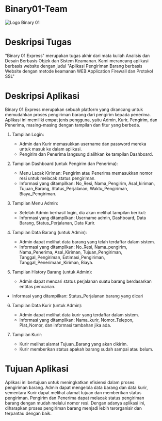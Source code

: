 # Binary01-Team

![Logo Binary 01](https://github.com/Farel-Putra-Albana/Binary01-Team/assets/118239709/a89fb0d7-d0e6-40b1-bba0-8eea0bde7f6e)

# Deskripsi Tugas
"Binary 01 Express" merupakan tugas akhir dari mata kuliah Analisis dan Desain Berbasis Objek dan Sistem Keamanan. Kami merancang aplikasi berbasis website dengan judul  "Aplikasi Pengiriman Barang berbasis Website dengan metode keamanan WEB Application Firewall dan Protokol SSL"

# Deskripsi Aplikasi
Binary 01 Express merupakan sebuah platform yang dirancang untuk memudahkan proses pengiriman barang dari pengirim kepada penerima. Aplikasi ini memiliki empat jenis pengguna, yaitu Admin, Kurir, Pengirim, dan Penerima, masing-masing dengan tampilan dan fitur yang berbeda.

1. Tampilan Login:
    - Admin dan Kurir memasukkan username dan password mereka untuk masuk ke dalam aplikasi.
    - Pengirim dan Penerima langsung dialihkan ke tampilan Dashboard.
      
2. Tampilan Dashboard (untuk Pengirim dan Penerima):
    - Menu Lacak Kiriman: Pengirim atau Penerima memasukkan nomor resi untuk melacak status pengiriman.
    - Informasi yang ditampilkan: No_Resi, Nama_Pengirim, Asal_kiriman, Tujuan_Barang, Status_Perjalanan, Waktu_Pengiriman, Biaya_Pengiriman.

3. Tampilan Menu Admin:
   - Setelah Admin berhasil login, dia akan melihat tampilan berikut:
   - Informasi yang ditampilkan: Username admin, Dashboard, Data Barang, Status_Perjalanan, Data Kurir.
  
4. Tampilan Data Barang (untuk Admin):
   - Admin dapat melihat data barang yang telah terdaftar dalam sistem.
   - Informasi yang ditampilkan: No_Resi, Nama_pengirim, Nama_Penerima,  Asal_Kiriman, Tujuan_Pengiriman, Tanggal_Pengiriman, Estimasi_Pengiriman, Tanggal_Penerimaan_Kiriman, Biaya.
  
5. Tampilan History Barang (untuk Admin):
   - Admin dapat mencari status perjalanan suatu barang berdasarkan entitas pencarian.
  - Informasi yang ditampilkan: Status_Perjalanan barang yang dicari

6. Tampilan Data Kurir (untuk Admin):
   - Admin dapat melihat data kurir yang terdaftar dalam sistem.
   - Informasi yang ditampilkan: Nama_kurir, Nomor_Telepon, Plat_Nomor, dan informasi tambahan jika ada.

7. Tampilan Kurir:
   - Kurir melihat alamat Tujuan_Barang yang akan dikirim.
   - Kurir memberikan status apakah barang sudah sampai atau belum.

# Tujuan Aplikasi
Aplikasi ini bertujuan untuk meningkatkan efisiensi dalam proses pengiriman barang. Admin dapat mengelola data barang dan data kurir, sementara Kurir dapat melihat alamat tujuan dan memberikan status pengiriman. Pengirim dan Penerima dapat melacak status pengiriman barang dengan mudah melalui nomor resi. Dengan adanya aplikasi ini, diharapkan proses pengiriman barang menjadi lebih terorganisir dan terpantau dengan baik.
